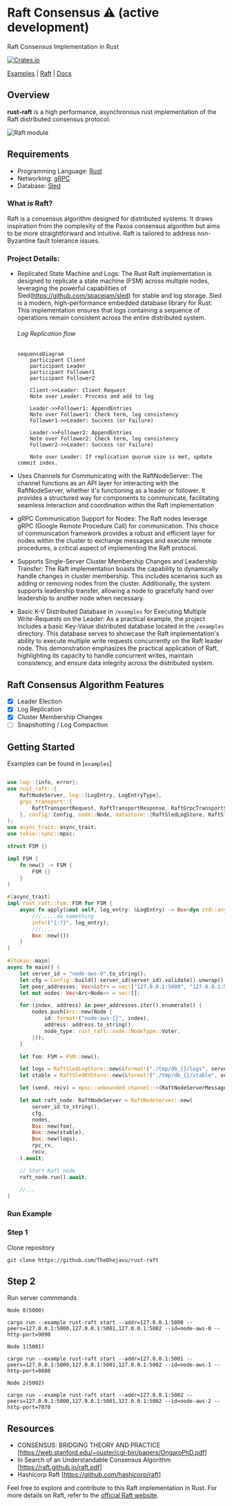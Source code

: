 # Raft Consensus ⚠️ (active development)

Raft Consensus Implementation in Rust

<!-- ![Flow Diagram](https://github.com/TheDhejavu/rust-raft/blob/main/public/rust-raft.png) -->


[![Crates.io](https://img.shields.io/crates/l/rust-raft)](LICENSE)

[Examples](https://github.com/TheDhejavu/rust-raft/tree/main/examples) | [Raft](https://raft.github.io)  | [Docs](https://github.com/TheDhejavu/rust-raft/tree/main/docs)

## Overview 

**rust-raft** is a high performance, asynchronous rust implementation of the Raft distributed consensus protocol.

![Raft module](https://github.com/TheDhejavu/rust-raft/blob/main/public/raft-overview.png)


## Requirements
- Programming Language: [Rust](https://www.rust-lang.org/)
- Networking: [gRPC](https://github.com/hyperium/tonic)
- Database: [Sled](https://github.com/spacejam/sled) 

### What is Raft?

Raft is a consensus algorithm designed for distributed systems. It draws inspiration from the complexity of the Paxos consensus algorithm but aims to be more straightforward and intuitive. Raft is tailored to address non-Byzantine fault tolerance issues.


### Project Details:
- Replicated State Machine and Logs:
The Rust Raft implementation is designed to replicate a state machine (FSM) across multiple nodes, leveraging the powerful capabilities of Sled(https://github.com/spacejam/sled) for stable and log storage. Sled is a modern, high-performance embedded database library for Rust. This implementation ensures that logs containing a sequence of operations remain consistent across the entire distributed system.


    ###### Log Replication flow

    ```mermaid
    sequenceDiagram
        participant Client
        participant Leader
        participant Follower1
        participant Follower2

        Client->>Leader: Client Request
        Note over Leader: Process and add to log

        Leader->>Follower1: AppendEntries 
        Note over Follower1: Check term, log consistency
        Follower1->>Leader: Success (or Failure)

        Leader->>Follower2: AppendEntries 
        Note over Follower2: Check term, log consistency
        Follower2->>Leader: Success (or Failure)

        Note over Leader: If replication quorum size is met, update commit index.

    ```

- Uses Channels for Communicating with the RaftNodeServer:
The channel functions as an API layer for interacting with the RaftNodeServer, whether it's functioning as a leader or follower. It provides a structured way for components to communicate, facilitating seamless interaction and coordination within the Raft implementation

- gRPC Communication Support for Nodes:
The Raft nodes leverage gRPC (Google Remote Procedure Call) for communication. This choice of communication framework provides a robust and efficient layer for nodes within the cluster to exchange messages and execute remote procedures, a critical aspect of implementing the Raft protocol.

- Supports Single-Server Cluster Membership Changes and Leadership Transfer:
The Raft implementation boasts the capability to dynamically handle changes in cluster membership. This includes scenarios such as adding or removing nodes from the cluster. Additionally, the system supports leadership transfer, allowing a node to gracefully hand over leadership to another node when necessary. 

- Basic K-V Distributed Database in `/examples` for Executing Multiple Write-Requests on the Leader:
As a practical example, the project includes a basic Key-Value distributed database located in the `/examples` directory. This database serves to showcase the Raft implementation's ability to execute multiple write requests concurrently on the Raft leader node. This demonstration emphasizes the practical application of Raft, highlighting its capacity to handle concurrent writes, maintain consistency, and ensure data integrity across the distributed system.


## Raft Consensus Algorithm Features

- [x] Leader Election
- [x] Log Replication
- [x] Cluster Membership Changes
- [ ] Snapshotting / Log Compaction

## Getting Started

Examples can be found in [`examples`]

```rust

use log::{info, error};
use rust_raft::{
    RaftNodeServer, log::{LogEntry, LogEntryType},
    grpc_transport::{
        RaftTransportRequest, RaftTransportResponse, RaftGrpcTransportServer,
    }, config::Config, node::Node, datastore::{RaftSledLogStore, RaftSledKVStore}, RaftNodeServerMessage, error::RaftError, configuration, RaftCore
};
use async_trait::async_trait;
use tokio::sync::mpsc;

struct FSM {}

impl FSM {
    fn new() -> FSM {
        FSM {}
    }
}

#[async_trait]
impl rust_raft::fsm::FSM for FSM {
    async fn apply(&mut self, log_entry: &LogEntry) -> Box<dyn std::any::Any> {
        ///.....do something
        info!("{:?}", log_entry);
        ///.....
        Box::new(())
    }
}

#[tokio::main]
async fn main() {
    let server_id = "node-aws-0".to_string(); 
    let cfg = Config::build().server_id(server_id).validate().unwrap();
    let peer_addresses: Vec<&str> = vec!["127.0.0.1:5000", "127.0.0.1:5001", "127.0.0.1:5002"];
    let mut nodes: Vec<Arc<Node>> = vec![];

    for (index, address) in peer_addresses.iter().enumerate() {
        nodes.push(Arc::new(Node {
            id: format!("node-aws-{}", index),
            address: address.to_string(),
            node_type: rust_raft::node::NodeType::Voter,
        }));
    }

    let fsm: FSM = FSM::new();

    let logs = RaftSledLogStore::new(&format!("./tmp/db_{}/logs", server_id.to_string())).unwrap();
    let stable = RaftSledKVStore::new(&format!("./tmp/db_{}/stable", server_id.to_string())).unwrap();

    let (send, recv) = mpsc::unbounded_channel::<(RaftNodeServerMessage, mpsc::Sender<Result<(), RaftError>>)>();

    let mut raft_node: RaftNodeServer = RaftNodeServer::new(
        server_id.to_string(),
        cfg,
        nodes,
        Box::new(fsm),
        Box::new(stable),
        Box::new(logs),
        rpc_rx,
        recv,
    ).await;

    // Start Raft node
    raft_node.run().await;

    //...
}

```

### Run Example

### Step 1
Clone repository 

    git clone https://github.com/TheDhejavu/rust-raft

## Step 2
Run server commmands

`Node 0(5000)`

    cargo run --example rust-raft start --addr=127.0.0.1:5000 --peers=127.0.0.1:5000,127.0.0.1:5001,127.0.0.1:5002 --id=node-aws-0 --http-port=9090

`Node 1(5001)`

    cargo run --example rust-raft start --addr=127.0.0.1:5001 --peers=127.0.0.1:5000,127.0.0.1:5001,127.0.0.1:5002 --id=node-aws-1 --http-port=8080

`Node 2(5002)`

    cargo run --example rust-raft start --addr=127.0.0.1:5002 --peers=127.0.0.1:5000,127.0.0.1:5001,127.0.0.1:5002 --id=node-aws-2 --http-port=7070


## Resources
- CONSENSUS: BRIDGING THEORY AND PRACTICE [https://web.stanford.edu/~ouster/cgi-bin/papers/OngaroPhD.pdf]
- In Search of an Understandable Consensus Algorithm [https://raft.github.io/raft.pdf]
- Hashicorp Raft [https://github.com/hashicorp/raft]

Feel free to explore and contribute to this Raft implementation in Rust. For more details on Raft, refer to the [official Raft website](https://raft.github.io).
